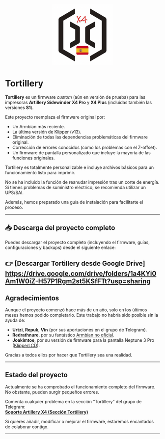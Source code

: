 <p align="center">
  <img src="assets/logo.png" alt="Tortillery Logo" width="200">
</p>

# Tortillery

**Tortillery** es un firmware *custom* (aún en versión de prueba) para las impresoras **Artillery Sidewinder X4 Pro** y **X4 Plus** (incluidas también las versiones **S1**).

Este proyecto reemplaza el firmware original por:

- Un Armbian más reciente.  
- La última versión de Klipper (v13).  
- Eliminación de todas las dependencias problemáticas del firmware original.  
- Corrección de errores conocidos (como los problemas con el Z-offset).  
- Un firmware de pantalla personalizado que incluye la mayoría de las funciones originales.  

Tortillery es totalmente personalizable e incluye archivos básicos para un funcionamiento listo para imprimir.  

No se ha incluido la función de reanudar impresión tras un corte de energía. Si tienes problemas de suministro eléctrico, se recomienda utilizar un UPS/SAI.  

Además, hemos preparado una guía de instalación para facilitarte el proceso.

---

## 📥 Descarga del proyecto completo

Puedes descargar el proyecto completo (incluyendo el firmware, guías, configuraciones y backups) desde el siguiente enlace:

👉 [**Descargar Tortillery desde Google Drive**] https://drive.google.com/drive/folders/1a4KYi0Am1W0iZ-H57P1Rgm2st5KSfFTt?usp=sharing
---

## Agradecimientos

Aunque el proyecto comenzó hace más de un año, solo en los últimos meses hemos podido completarlo. Este trabajo no habría sido posible sin la ayuda de:  

- **Urtzi**, **Repuk**, **Vin** (por sus aportaciones en el grupo de Telegram).  
- **Redrathnure**, por su fantástico [Armbian no oficial](https://github.com/redrathnure/armbian-mkspi).  
- **Joakimtoe**, por su versión de firmware para la pantalla Neptune 3 Pro ([KlipperLCD](https://github.com/joakimtoe/KlipperLCD)).  

Gracias a todos ellos por hacer que Tortillery sea una realidad.  

---

## Estado del proyecto

Actualmente se ha comprobado el funcionamiento completo del firmware. No obstante, pueden surgir pequeños errores.

Comenta cualquier problema en la sección “Tortillery” del grupo de Telegram:  
[**Soporte Artillery X4 (Sección Tortillery)**](https://t.me/SoporteArtilleryX4)

Si quieres añadir, modificar o mejorar el firmware, estaremos encantados de colaborar contigo.

---
